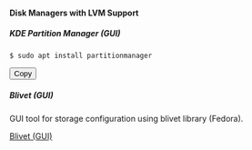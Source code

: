   <h4>Disk Managers with LVM Support</h4>
  
  <h5>KDE Partition Manager (GUI)</h5>

  <pre><code><span>$ </span>sudo apt install partitionmanager</code></pre>
  <button onclick="navigator.clipboard.writeText('sudo apt install partitionmanager')">Copy</button>
  
  <h5>Blivet (GUI)</h5>
  
  <p>GUI tool for storage configuration using blivet library (Fedora).</p>
  
  <a href="https://github.com/storaged-project/blivet-gui/wiki">Blivet (GUI)</a>